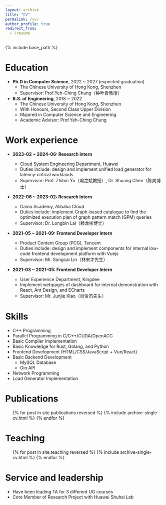 ```yaml
---
layout: archive
title: "CV"
permalink: /cv/
author_profile: true
redirect_from:
  - /resume
---
```


{% include base_path %}

Education
======
* **Ph.D in Computer Science**, 2022 ~ 2027 (expected graduation)
  * The Chinese University of Hong Kong, Shenzhen
  * Supervisor: Prof.Yeh-Ching Chung（钟叶青教授）
* **B.S. of Engineering**, 2018 ~ 2022
  * The Chinese University of Hong Kong, Shenzhen
  * With Honours, Second Class Upper Division
  * Majored in Computer Science and Engineering
  * Academic Advisor: Prof.Yeh-Ching Chung

Work experience
======
* **2023-02 ~ 2024-06: Research Intern**
  * Cloud System Engineering Department, Huawei
  * Duties include: design and implement unified load generator for latency-critical worklaods
  * Supervisor: Prof. Zhibin Yu（喻之斌教授）, Dr. Shuang Chen（陈爽博士）

* **2022-06 ~ 2023-02: Research Intern**
  * Damo Academy, Alibaba Cloud
  * Duties include: implement Graph-based catalogue to find the optimized execution plan of graph pattern match (GPM) queries
  * Supervisor: Dr. Longbin Lai（赖龙彬博士）
  
* **2021-05 ~ 2021-09: Frontend Developer Intern**
  * Product Content Group (PCG), Tencent
  * Duties include: design and implement components for internal low-code frontend development platform with Vuejs
  * Supervisor: Mr. Songcai Lin（林宋才先生）

* **2021-03 ~ 2021-05: Frontend Developer Intern**
  * User Experience Department,  Kingdee
  * Implement webpages of dashboard for internal demonstration with React, Ant Design, and ECharts
  * Supervisor: Mr. Junjie Xiao（肖俊杰先生）

Skills
======
* C++ Programming
* Parallel Programming in C/C++/CUDA/OpenACC
* Basic Compiler Implementation
* Basic Knowledge for Rust, Golang, and Python
* Frontend Development (HTML/CSS/JavaScript + Vue/React)
* Basic Backend Development
  * MySQL Database
  * Gin API
* Network Programming
* Load Generator Implementation

Publications
======
  <ul>{% for post in site.publications reversed %}
    {% include archive-single-cv.html %}
  {% endfor %}</ul>
  
<!-- Talks
======
  <ul>{% for post in site.talks reversed %}
    {% include archive-single-talk-cv.html  %}
  {% endfor %}</ul> -->
  
Teaching
======
  <ul>{% for post in site.teaching reversed %}
    {% include archive-single-cv.html %}
  {% endfor %}</ul>
  
Service and leadership
======
* Have been leading TA for 3 different UG courses
* Core Member of Research Project with Huawei Shuhai Lab
